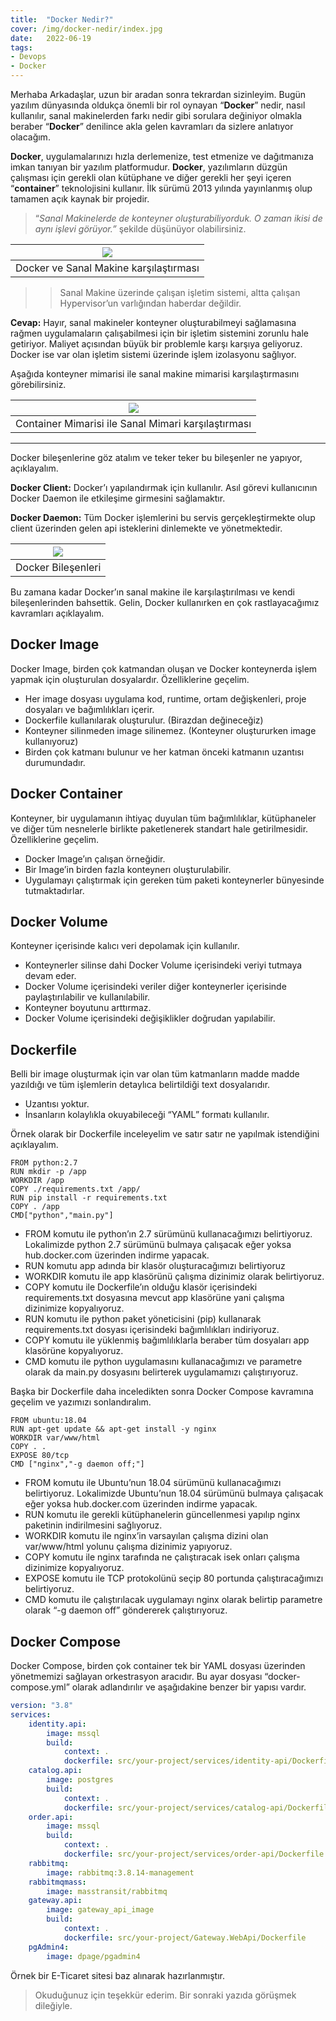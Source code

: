 ```yaml
---
title:  "Docker Nedir?"
cover: /img/docker-nedir/index.jpg
date:   2022-06-19
tags:
- Devops
- Docker
---
```


Merhaba Arkadaşlar, uzun bir aradan sonra tekrardan sizinleyim. Bugün yazılım dünyasında oldukça önemli bir rol oynayan “**Docker**” nedir, nasıl kullanılır, sanal makinelerden farkı nedir gibi sorulara değiniyor olmakla beraber “**Docker**” denilince akla gelen kavramları da sizlere anlatıyor olacağım.

**Docker**, uygulamalarınızı hızla derlemenize, test etmenize ve dağıtmanıza imkan tanıyan bir yazılım platformudur. **Docker**, yazılımların düzgün çalışması için gerekli olan kütüphane ve diğer gerekli her şeyi içeren “**container**” teknolojisini kullanır. İlk sürümü 2013 yılında yayınlanmış olup tamamen açık kaynak bir projedir.

> “*Sanal Makinelerde de konteyner oluşturabiliyorduk. O zaman ikisi de aynı işlevi görüyor.”* şekilde düşünüyor olabilirsiniz.

<!-- more -->

| ![][docker-vs-virtual-machine] | 
|:--:| 
| Docker ve Sanal Makine karşılaştırması |

>> Sanal Makine üzerinde çalışan işletim sistemi, altta çalışan Hypervisor’un varlığından haberdar değildir.

**Cevap:** Hayır, sanal makineler konteyner oluşturabilmeyi sağlamasına rağmen uygulamaların çalışabilmesi için bir işletim sistemini zorunlu hale getiriyor. Maliyet açısından büyük bir problemle karşı karşıya geliyoruz. Docker ise var olan işletim sistemi üzerinde işlem izolasyonu sağlıyor.

Aşağıda konteyner mimarisi ile sanal makine mimarisi karşılaştırmasını görebilirsiniz.

| ![][container-arch-vs-virtual-arch] | 
|:--:| 
| Container Mimarisi ile Sanal Mimari karşılaştırması |

<hr>

Docker bileşenlerine göz atalım ve teker teker bu bileşenler ne yapıyor, açıklayalım.

**Docker Client:** Docker’ı yapılandırmak için kullanılır. Asıl görevi kullanıcının Docker Daemon ile etkileşime girmesini sağlamaktır.

**Docker Daemon:** Tüm Docker işlemlerini bu servis gerçekleştirmekte olup client üzerinden gelen api isteklerini dinlemekte ve yönetmektedir.

| ![][docker-components] | 
|:--:| 
| Docker Bileşenleri |

Bu zamana kadar Docker’ın sanal makine ile karşılaştırılması ve kendi bileşenlerinden bahsettik. Gelin, Docker kullanırken en çok rastlayacağımız kavramları açıklayalım.

## Docker Image

Docker Image, birden çok katmandan oluşan ve Docker konteynerda işlem yapmak için oluşturulan dosyalardır. Özelliklerine geçelim.

- Her image dosyası uygulama kod, runtime, ortam değişkenleri, proje dosyaları ve bağımlılıkları içerir.
- Dockerfile kullanılarak oluşturulur. (Birazdan değineceğiz)
- Konteyner silinmeden image silinemez. (Konteyner oluştururken image kullanıyoruz)
- Birden çok katmanı bulunur ve her katman önceki katmanın uzantısı durumundadır.

## Docker Container
Konteyner, bir uygulamanın ihtiyaç duyulan tüm bağımlılıklar, kütüphaneler ve diğer tüm nesnelerle birlikte paketlenerek standart hale getirilmesidir. Özelliklerine geçelim.

- Docker Image’ın çalışan örneğidir.
- Bir Image’in birden fazla konteynerı oluşturulabilir.
- Uygulamayı çalıştırmak için gereken tüm paketi konteynerler bünyesinde tutmaktadırlar.

## Docker Volume
Konteyner içerisinde kalıcı veri depolamak için kullanılır.

- Konteynerler silinse dahi Docker Volume içerisindeki veriyi tutmaya devam eder.
- Docker Volume içerisindeki veriler diğer konteynerler içerisinde paylaştırılabilir ve kullanılabilir.
- Konteyner boyutunu arttırmaz.
- Docker Volume içerisindeki değişiklikler doğrudan yapılabilir.

## Dockerfile
Belli bir image oluşturmak için var olan tüm katmanların madde madde yazıldığı ve tüm işlemlerin detaylıca belirtildiği text dosyalarıdır.

- Uzantısı yoktur.
- İnsanların kolaylıkla okuyabileceği “YAML” formatı kullanılır.

Örnek olarak bir Dockerfile inceleyelim ve satır satır ne yapılmak istendiğini açıklayalım.

```docker
FROM python:2.7
RUN mkdir -p /app
WORKDIR /app
COPY ./requirements.txt /app/
RUN pip install -r requirements.txt
COPY . /app
CMD["python","main.py"]
```

- FROM komutu ile python’ın 2.7 sürümünü kullanacağımızı belirtiyoruz. Lokalimizde python 2.7 sürümünü bulmaya çalışacak eğer yoksa hub.docker.com üzerinden indirme yapacak.
- RUN komutu app adında bir klasör oluşturacağımızı belirtiyoruz
- WORKDIR komutu ile app klasörünü çalışma dizinimiz olarak belirtiyoruz.
- COPY komutu ile Dockerfile’ın olduğu klasör içerisindeki requirements.txt dosyasına mevcut app klasörüne yani çalışma dizinimize kopyalıyoruz.
- RUN komutu ile python paket yöneticisini (pip) kullanarak requirements.txt dosyası içerisindeki bağımlılıkları indiriyoruz.
- COPY komutu ile yüklenmiş bağımlılıklarla beraber tüm dosyaları app klasörüne kopyalıyoruz.
- CMD komutu ile python uygulamasını kullanacağımızı ve parametre olarak da main.py dosyasını belirterek uygulamamızı çalıştırıyoruz.

Başka bir Dockerfile daha inceledikten sonra Docker Compose kavramına geçelim ve yazımızı sonlandıralım.

```docker
FROM ubuntu:18.04
RUN apt-get update && apt-get install -y nginx
WORKDIR var/www/html
COPY . .
EXPOSE 80/tcp
CMD ["nginx","-g daemon off;"]
```

- FROM komutu ile Ubuntu’nun 18.04 sürümünü kullanacağımızı belirtiyoruz. Lokalimizde Ubuntu’nun 18.04 sürümünü bulmaya çalışacak eğer yoksa hub.docker.com üzerinden indirme yapacak.
- RUN komutu ile gerekli kütüphanelerin güncellenmesi yapılıp nginx paketinin indirilmesini sağlıyoruz.
- WORKDIR komutu ile nginx’in varsayılan çalışma dizini olan var/www/html yolunu çalışma dizinimiz yapıyoruz.
- COPY komutu ile nginx tarafında ne çalıştıracak isek onları çalışma dizinimize kopyalıyoruz.
- EXPOSE komutu ile TCP protokolünü seçip 80 portunda çalıştıracağımızı belirtiyoruz.
- CMD komutu ile çalıştırılacak uygulamayı nginx olarak belirtip parametre olarak “-g daemon off” göndererek çalıştırıyoruz.

## Docker Compose
Docker Compose, birden çok container tek bir YAML dosyası üzerinden yönetmemizi sağlayan orkestrasyon aracıdır. Bu ayar dosyası “docker-compose.yml” olarak adlandırılır ve aşağıdakine benzer bir yapısı vardır.
```yaml
version: "3.8"
services: 
    identity.api:
        image: mssql
        build: 
            context: .
            dockerfile: src/your-project/services/identity-api/Dockerfile
    catalog.api: 
        image: postgres
        build: 
            context: .
            dockerfile: src/your-project/services/catalog-api/Dockerfile
    order.api: 
        image: mssql
        build: 
            context: .
            dockerfile: src/your-project/services/order-api/Dockerfile
    rabbitmq: 
        image: rabbitmq:3.8.14-management
    rabbitmqmass: 
        image: masstransit/rabbitmq
    gateway.api:
        image: gateway_api_image
        build: 
            context: .
            dockerfile: src/your-project/Gateway.WebApi/Dockerfile
    pgAdmin4:
        image: dpage/pgadmin4
```

Örnek bir E-Ticaret sitesi baz alınarak hazırlanmıştır.

> Okuduğunuz için teşekkür ederim. Bir sonraki yazıda görüşmek dileğiyle.

<!-- Links -->
[docker-vs-virtual-machine]: /img/docker-nedir/docker_vs_virtual_machine.png
[container-arch-vs-virtual-arch]: /img/docker-nedir/container_arch_vs_virtual_arch.png
[docker-components]: /img/docker-nedir/docker_components.png